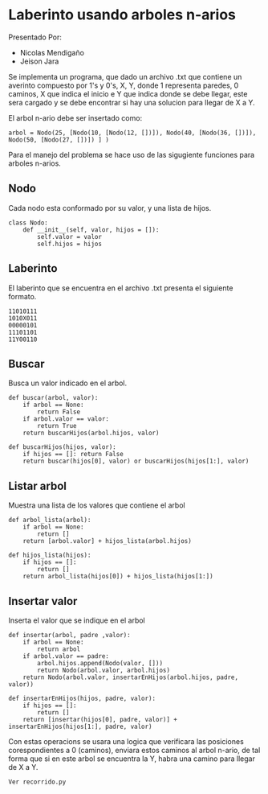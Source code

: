 # Laberinto usando arboles n-arios

Presentado Por:

   - Nicolas Mendigaño
   - Jeison Jara

Se implementa un programa, que dado un archivo .txt que contiene un averinto compuesto por 1's y 0's, X, Y, donde 1 representa paredes, 0 caminos, X que indica el inicio e Y que indica donde se debe llegar, este sera cargado y se debe encontrar si hay una solucion para llegar de X a Y.

El arbol n-ario debe ser insertado como:
```
arbol = Nodo(25, [Nodo(10, [Nodo(12, [])]), Nodo(40, [Nodo(36, [])]), Nodo(50, [Nodo(27, [])]) ] )
```
Para el manejo del problema se hace uso de las sigugiente funciones para arboles n-arios.

## Nodo

Cada nodo esta conformado por su valor, y una lista de hijos.

```
class Nodo:
    def __init__(self, valor, hijos = []):
        self.valor = valor
        self.hijos = hijos
```

## Laberinto
El laberinto que se encuentra en el archivo .txt presenta el siguiente formato.

```
11010111
1010X011
00000101
11101101
11Y00110
```

## Buscar
Busca un valor indicado en el arbol.
```
def buscar(arbol, valor):
    if arbol == None:
        return False
    if arbol.valor == valor:
        return True
    return buscarHijos(arbol.hijos, valor)

def buscarHijos(hijos, valor):
    if hijos == []: return False
    return buscar(hijos[0], valor) or buscarHijos(hijos[1:], valor)

```


## Listar arbol
Muestra una lista de los valores que contiene el arbol
```
def arbol_lista(arbol):
    if arbol == None:
        return []
    return [arbol.valor] + hijos_lista(arbol.hijos)

def hijos_lista(hijos):
    if hijos == []:
        return []
    return arbol_lista(hijos[0]) + hijos_lista(hijos[1:])
```

## Insertar valor
Inserta el valor que se indique en el arbol
```
def insertar(arbol, padre ,valor):
    if arbol == None:
        return arbol
    if arbol.valor == padre:
        arbol.hijos.append(Nodo(valor, []))
        return Nodo(arbol.valor, arbol.hijos)
    return Nodo(arbol.valor, insertarEnHijos(arbol.hijos, padre, valor))

def insertarEnHijos(hijos, padre, valor):
    if hijos == []:
        return []
    return [insertar(hijos[0], padre, valor)] + insertarEnHijos(hijos[1:], padre, valor)

```

Con estas operacions se usara una logica que verificara las posiciones corespondientes a 0 (caminos), enviara estos caminos al arbol n-ario, de tal forma que si en este arbol se encuentra la Y, habra una camino para llegar de X a Y.

```
Ver recorrido.py
```
